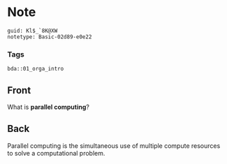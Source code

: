 # Note
```
guid: Kl$_`8K@XW
notetype: Basic-02d89-e0e22
```

### Tags
```
bda::01_orga_intro
```

## Front
What is <b>parallel computing</b>?

## Back
Parallel computing is the simultaneous use of multiple compute resources to solve a computational problem.
